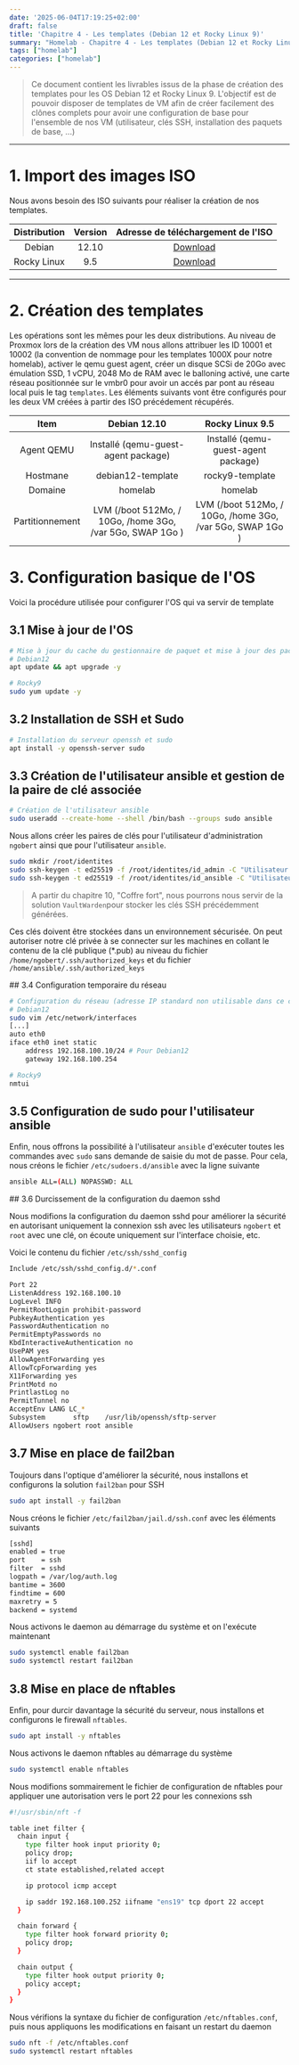 ```yaml
---
date: '2025-06-04T17:19:25+02:00'
draft: false
title: 'Chapitre 4 - Les templates (Debian 12 et Rocky Linux 9)'
summary: "Homelab - Chapitre 4 - Les templates (Debian 12 et Rocky Linux 9)"
tags: ["homelab"]
categories: ["homelab"]
---
```


> Ce document contient les livrables issus de la phase de création des templates pour les OS Debian 12 et Rocky Linux 9. L'objectif est de pouvoir disposer de templates de VM afin de créer facilement des clônes complets pour avoir une configuration de base pour l'ensemble de nos VM (utilisateur, clés SSH, installation des paquets de base, ...)

---

# 1. Import des images ISO

Nous avons besoin des ISO suivants pour réaliser la création de nos templates.

| Distribution      | Version     | Adresse de téléchargement de l'ISO
|:-:    |:-:    |:-:
| Debian     | 12.10      | [Download]()
| Rocky Linux     | 9.5      | [Download](https://download.rockylinux.org/pub/rocky/9/isos/x86_64/Rocky-9.5-x86_64-dvd.iso)

---

# 2. Création des templates

Les opérations sont les mêmes pour les deux distributions. Au niveau de Proxmox lors de la création des VM nous allons attribuer les ID 10001 et 10002 (la convention de nommage pour les templates 1000X pour notre homelab), activer le qemu guest agent, créer un disque SCSi de 20Go avec émulation SSD, 1 vCPU, 2048 Mo de RAM avec le balloning activé, une carte réseau positionnée sur le vmbr0 pour avoir un accés par pont au réseau local puis le tag `templates`. Les éléments suivants vont être configurés pour les deux VM créées à partir des ISO précédement récupérés.

| Item      | Debian 12.10     | Rocky Linux 9.5
|:-:    |:-:    |:-:
| Agent QEMU   | Installé (qemu-guest-agent package)     | Installé (qemu-guest-agent package) 
| Hostmane     | debian12-template      | rocky9-template
| Domaine      | homelab                | homelab
| Partitionnement     | LVM (/boot 512Mo, / 10Go, /home 3Go, /var 5Go, SWAP 1Go )      | LVM (/boot 512Mo, / 10Go, /home 3Go, /var 5Go, SWAP 1Go )

# 3. Configuration basique de l'OS

Voici la procédure utilisée pour configurer l'OS qui va servir de template

## 3.1 Mise à jour de l'OS
```bash
# Mise à jour du cache du gestionnaire de paquet et mise à jour des packages
# Debian12
apt update && apt upgrade -y

# Rocky9
sudo yum update -y
```

## 3.2 Installation de SSH et Sudo

```bash
# Installation du serveur openssh et sudo
apt install -y openssh-server sudo
```

## 3.3 Création de l'utilisateur ansible et gestion de la paire de clé associée

```bash
# Création de l'utilisateur ansible
sudo useradd --create-home --shell /bin/bash --groups sudo ansible
```

Nous allons créer les paires de clés pour l'utilisateur d'administration `ngobert` ainsi que pour l'utilisateur `ansible`.

```bash
sudo mkdir /root/identites
sudo ssh-keygen -t ed25519 -f /root/identites/id_admin -C "Utilisateur d'administration"
sudo ssh-keygen -t ed25519 -f /root/identites/id_ansible -C "Utilisateur Ansible"
```

> A partir du chapitre 10, "Coffre fort", nous pourrons nous servir de la solution `VaultWarden`pour stocker les clés SSH précédemment générées.

Ces clés doivent être stockées dans un environnement sécurisée. On peut autoriser notre clé privée à se connecter sur les machines en collant le contenu de la clé publique (*.pub) au niveau du fichier `/home/ngobert/.ssh/authorized_keys` et du fichier `/home/ansible/.ssh/authorized_keys`

## 3.4 Configuration temporaire du réseau

```bash
# Configuration du réseau (adresse IP standard non utilisable dans ce contexte)
# Debian12
sudo vim /etc/network/interfaces
[...]
auto eth0
iface eth0 inet static
    address 192.168.100.10/24 # Pour Debian12
    gateway 192.168.100.254

# Rocky9
nmtui
```

## 3.5 Configuration de sudo pour l'utilisateur ansible

Enfin, nous offrons la possibilité à l'utilisateur `ansible` d'exécuter toutes les commandes avec `sudo` sans demande de saisie du mot de passe. Pour cela, nous créons le fichier `/etc/sudoers.d/ansible` avec la ligne suivante

```bash
ansible ALL=(ALL) NOPASSWD: ALL
```

## 3.6 Durcissement de la configuration du daemon sshd

Nous modifions la configuration du daemon sshd pour améliorer la sécurité en autorisant uniquement la connexion ssh avec les utilisateurs `ngobert` et `root` avec une clé, on écoute uniquement sur l'interface choisie, etc.

Voici le contenu du fichier `/etc/ssh/sshd_config`

```bash
Include /etc/ssh/sshd_config.d/*.conf

Port 22
ListenAddress 192.168.100.10
LogLevel INFO
PermitRootLogin prohibit-password
PubkeyAuthentication yes
PasswordAuthentication no
PermitEmptyPasswords no
KbdInteractiveAuthentication no
UsePAM yes
AllowAgentForwarding yes
AllowTcpForwarding yes
X11Forwarding yes
PrintMotd no
PrintlastLog no
PermitTunnel no
AcceptEnv LANG LC_*
Subsystem       sftp    /usr/lib/openssh/sftp-server
AllowUsers ngobert root ansible
```

## 3.7 Mise en place de fail2ban

Toujours dans l'optique d'améliorer la sécurité, nous installons et configurons la solution `fail2ban` pour SSH

```bash
sudo apt install -y fail2ban
```

Nous créons le fichier `/etc/fail2ban/jail.d/ssh.conf` avec les éléments suivants

```bash
[sshd]
enabled = true
port    = ssh
filter  = sshd
logpath = /var/log/auth.log
bantime = 3600
findtime = 600
maxretry = 5
backend = systemd
```

Nous activons le daemon au démarrage du système et on l'exécute maintenant

```bash
sudo systemctl enable fail2ban
sudo systemctl restart fail2ban
```

## 3.8 Mise en place de nftables

Enfin, pour durcir davantage la sécurité du serveur, nous installons et configurons le firewall `nftables`.

```bash
sudo apt install -y nftables
```

Nous activons le daemon nftables au démarrage du système

```bash
sudo systemctl enable nftables
```

Nous modifions sommairement le fichier de configuration de nftables pour appliquer une autorisation vers le port 22 pour les connexions ssh

```bash
#!/usr/sbin/nft -f

table inet filter {
  chain input {
    type filter hook input priority 0;
    policy drop;
    iif lo accept
    ct state established,related accept

    ip protocol icmp accept

    ip saddr 192.168.100.252 iifname "ens19" tcp dport 22 accept
  }

  chain forward {
    type filter hook forward priority 0;
    policy drop;
  }

  chain output {
    type filter hook output priority 0;
    policy accept;
  }
}
```

Nous vérifions la syntaxe du fichier de configuration `/etc/nftables.conf`, puis nous appliquons les modifications en faisant un restart du daemon

```bash
sudo nft -f /etc/nftables.conf
sudo systemctl restart nftables
```